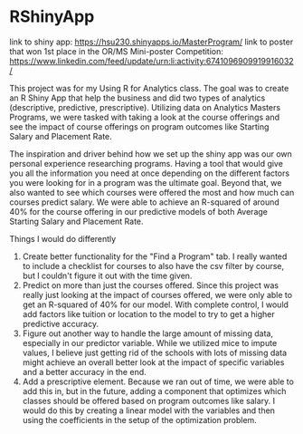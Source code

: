 # RShinyApp

link to shiny app: https://hsu230.shinyapps.io/MasterProgram/
link to poster that won 1st place in the OR/MS Mini-poster Competition: https://www.linkedin.com/feed/update/urn:li:activity:6741096909919916032/

This project was for my Using R for Analytics class. The goal was to create an R Shiny App that help the business and did two types of analytics (descriptive, predictive, prescriptive). Utilizing data on Analytics Masters Programs, we were tasked with taking a look at the course offerings and see the impact of course offerings on program outcomes like Starting Salary and Placement Rate. 

The inspiration and driver behind how we set up the shiny app was our own personal experience researching programs. Having a tool that would give you all the information you need at once depending on the different factors you were looking for in a program was the ultimate goal. Beyond that, we also wanted to see which courses were offered the most and how much can courses predict salary. We were able to achieve an R-squared of around 40% for the course offering in our predictive models of both Average Starting Salary and Placement Rate. 

Things I would do differently
1. Create better functionality for the "Find a Program" tab. I really wanted to include a checklist for courses to also have the csv filter by course, but I couldn't figure it out with the time given. 
2. Predict on more than just the courses offered. Since this project was really just looking at the impact of courses offered, we were only able to get an R-squared of 40% for our model. With complete control, I would add factors like tuition or location to the model to try to get a higher predictive accuracy. 
3. Figure out another way to handle the large amount of missing data, especially in our predictor variable. While we utilized mice to impute values, I believe just getting rid of the schools with lots of missing data might achieve an overall better look at the impact of specific variables and a better accuracy in the end. 
4. Add a prescriptive  element. Because we ran out of time, we were able to add this in, but in the future, adding a component that optimizes which classes should be offered based on program outcomes like salary. I would do this by creating a linear model with the variables and then using the coefficients in the setup of the optimization problem. 
